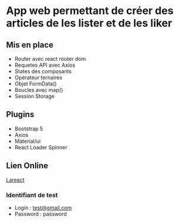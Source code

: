 # App web permettant de créer des articles de les lister et de les liker

## Mis en place

- Router avec react router dom
- Requetes API avec Axios
- States des composants
- Opérateur ternaires
- Objet FormData()
- Boucles avec map()
- Session Storage

## Plugins

- Bootstrap 5
- Axios
- Material/ui
- React Loader Spinner

## Lien Online
[Lareact](https://lareact.ripley.eu)

### Identifiant de test

- Login : test@gmail.com
- Password : password